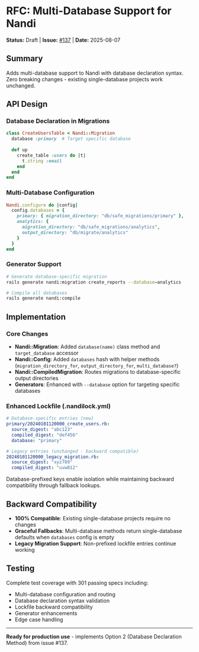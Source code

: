 # RFC: Multi-Database Support for Nandi

**Status:** Draft | **Issue:** [#137](https://github.com/gocardless/nandi/issues/137) | **Date:** 2025-08-07

## Summary

Adds multi-database support to Nandi with database declaration syntax. Zero breaking changes - existing single-database projects work unchanged.

## API Design

### Database Declaration in Migrations
```ruby
class CreateUsersTable < Nandi::Migration
  database :primary  # Target specific database
  
  def up
    create_table :users do |t|
      t.string :email
    end
  end
end
```

### Multi-Database Configuration
```ruby
Nandi.configure do |config|
  config.databases = {
    primary: { migration_directory: "db/safe_migrations/primary" },
    analytics: { 
      migration_directory: "db/safe_migrations/analytics",
      output_directory: "db/migrate/analytics" 
    }
  }
end
```

### Generator Support
```bash
# Generate database-specific migration
rails generate nandi:migration create_reports --database=analytics

# Compile all databases
rails generate nandi:compile
```

## Implementation

### Core Changes
- **Nandi::Migration**: Added `database(name)` class method and `target_database` accessor
- **Nandi::Config**: Added `databases` hash with helper methods (`migration_directory_for`, `output_directory_for`, `multi_database?`)
- **Nandi::CompiledMigration**: Routes migrations to database-specific output directories
- **Generators**: Enhanced with `--database` option for targeting specific databases

### Enhanced Lockfile (.nandilock.yml)
```yaml
# Database-specific entries (new)
primary/20240101120000_create_users.rb:
  source_digest: "abc123"
  compiled_digest: "def456"
  database: "primary"

# Legacy entries (unchanged - backward compatible)  
20240101120000_legacy_migration.rb:
  source_digest: "xyz789"
  compiled_digest: "uvw012"
```

Database-prefixed keys enable isolation while maintaining backward compatibility through fallback lookups.

## Backward Compatibility

- **100% Compatible**: Existing single-database projects require no changes
- **Graceful Fallbacks**: Multi-database methods return single-database defaults when `databases` config is empty
- **Legacy Migration Support**: Non-prefixed lockfile entries continue working

## Testing

Complete test coverage with 301 passing specs including:
- Multi-database configuration and routing
- Database declaration syntax validation  
- Lockfile backward compatibility
- Generator enhancements
- Edge case handling

---

**Ready for production use** - implements Option 2 (Database Declaration Method) from issue #137.